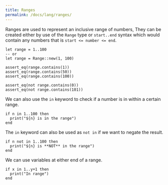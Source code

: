 ```yaml
---
title: Ranges
permalink: /docs/lang/ranges/
---
```


Ranges are used to represent an inclusive range of numbers, They can be created either by use of the `Range` type or `start..end` syntax which would contain any numbers that is `start <= number <= end`.

```fuse
let range = 1..100
-- or
let range = Range::new(1, 100)

assert_eq(range.contains(1))
assert_eq(range.contains(50))
assert_eq(range.contains(100))

assert_eq(not range.contains(0))
assert_eq(not range.contains(101))
```

We can also use the `in` keyword to check if a number is in within a certain range.

```fuse
if n in 1..100 then
  print("${n} is in the range")
end
```

The `in` keyword can also be used as `not in` if we want to negate the result.

```fuse
if n not in 1..100 then
  print("${n} is **NOT** in the range")
end
```

We can use variables at either end of a range.

```fuse
if x in 1..y+1 then
  print("In range")
end
```
